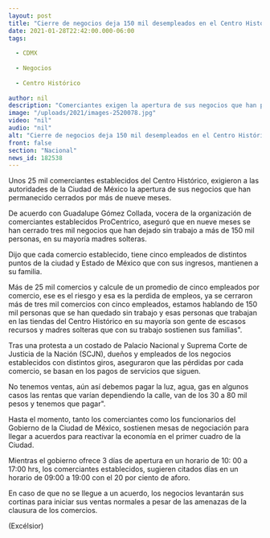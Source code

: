 ```yaml
---
layout: post
title: "Cierre de negocios deja 150 mil desempleados en el Centro Histórico"
date: 2021-01-28T22:42:00.000-06:00
tags:
  
  - CDMX
  
  - Negocios
  
  - Centro Histórico
  
author: nil
description: "Comerciantes exigen la apertura de sus negocios que han permanecido cerrados por más de nueve meses"
image: "/uploads/2021/images-2520078.jpg"
video: "nil"
audio: "nil"
alt: "Cierre de negocios deja 150 mil desempleados en el Centro Histórico"
front: false
section: "Nacional"
news_id: 182538
---
```


Unos 25 mil comerciantes establecidos del Centro Histórico, exigieron a las autoridades de la Ciudad de México la apertura de sus negocios que han permanecido cerrados por más de nueve meses.

De acuerdo con Guadalupe Gómez Collada, vocera de la organización de comerciantes establecidos ProCentrico, aseguró que en nueve meses se han cerrado tres mil negocios que han dejado sin trabajo a más de 150 mil personas, en su mayoría madres solteras.

Dijo que cada comercio establecido, tiene cinco empleados de distintos puntos de la ciudad y Estado de México que con sus ingresos, mantienen a su familia.

Más de 25 mil comercios y calcule de un promedio de cinco empleados por comercio, ese es el riesgo y esa es la perdida de empleos, ya se cerraron más de tres mil comercios con cinco empleados, estamos hablando de 150 mil personas que se han quedado sin trabajo y esas personas que trabajan en las tiendas del Centro Histórico en su mayoría son gente de escasos recursos y madres solteras que con su trabajo sostienen sus familias".

Tras una protesta a un costado de Palacio Nacional y Suprema Corte de Justicia de la Nación (SCJN), dueños y empleados de los negocios establecidos con distintos giros, aseguraron que las pérdidas por cada comercio, se basan en los pagos de servicios que siguen.

No tenemos ventas, aún así debemos pagar la luz, agua, gas en algunos casos las rentas que varían dependiendo la calle, van de los 30 a 80 mil pesos y tenemos que pagar".

Hasta el momento, tanto los comerciantes como los funcionarios del Gobierno de la Ciudad de México, sostienen mesas de negociación para llegar a acuerdos para reactivar la economía en el primer cuadro de la Ciudad.

Mientras el gobierno ofrece 3 días de apertura en un horario de 10: 00 a 17:00 hrs, los comerciantes establecidos, sugieren citados días en un horario de 09:00 a 19:00 con el 20 por ciento de aforo.

En caso de que no se llegue a un acuerdo, los negocios levantarán sus cortinas para iniciar sus ventas normales a pesar de las amenazas de la clausura de los comercios. 

(Excélsior)